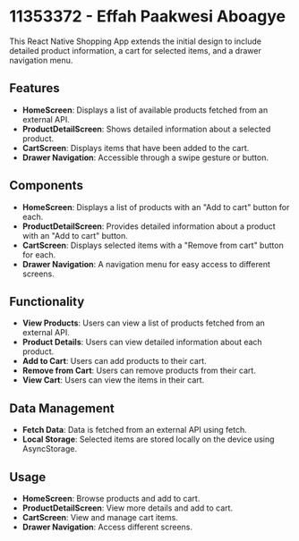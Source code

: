 # 11353372 - Effah Paakwesi Aboagye

This React Native Shopping App extends the initial design to include detailed product information, a cart for selected items, and a drawer navigation menu.

## Features

- **HomeScreen**: Displays a list of available products fetched from an external API.
- **ProductDetailScreen**: Shows detailed information about a selected product.
- **CartScreen**: Displays items that have been added to the cart.
- **Drawer Navigation**: Accessible through a swipe gesture or button.

## Components

- **HomeScreen**: Displays a list of products with an "Add to cart" button for each.
- **ProductDetailScreen**: Provides detailed information about a product with an "Add to cart" button.
- **CartScreen**: Displays selected items with a "Remove from cart" button for each.
- **Drawer Navigation**: A navigation menu for easy access to different screens.

## Functionality

- **View Products**: Users can view a list of products fetched from an external API.
- **Product Details**: Users can view detailed information about each product.
- **Add to Cart**: Users can add products to their cart.
- **Remove from Cart**: Users can remove products from their cart.
- **View Cart**: Users can view the items in their cart.

## Data Management

- **Fetch Data**: Data is fetched from an external API using fetch.
- **Local Storage**: Selected items are stored locally on the device using AsyncStorage.

## Usage

- **HomeScreen**: Browse products and add to cart.
- **ProductDetailScreen**: View more details and add to cart.
- **CartScreen**: View and manage cart items.
- **Drawer Navigation**: Access different screens.
